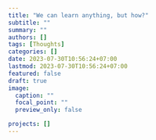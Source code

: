 ```yaml
---
title: "We can learn anything, but how?"
subtitle: ""
summary: ""
authors: []
tags: [Thoughts]
categories: []
date: 2023-07-30T10:56:24+07:00
lastmod: 2023-07-30T10:56:24+07:00
featured: false
draft: true
image:
  caption: ""
  focal_point: ""
  preview_only: false

projects: []
---
```

